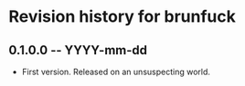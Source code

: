 # Revision history for brunfuck

## 0.1.0.0 -- YYYY-mm-dd

* First version. Released on an unsuspecting world.
